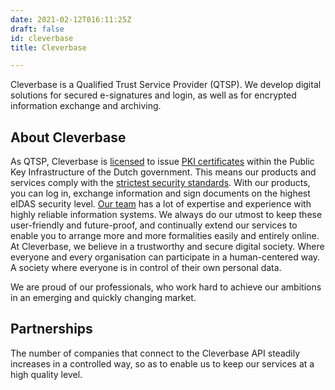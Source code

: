 ```yaml
---
date: 2021-02-12T016:11:25Z
draft: false
id: cleverbase
title: Cleverbase

---
```


Cleverbase is a Qualified Trust Service Provider (QTSP). We develop digital solutions for secured e-signatures and login, as well as for encrypted information exchange and archiving.

## About Cleverbase

As QTSP, Cleverbase is [licensed](https://cleverbase.com/en/qualifications/) to issue [PKI certificates](https://cleverbase.com/en/how-cleverbase-works/) within the Public Key Infrastructure of the Dutch government. This means our products and services comply with the [strictest security standards](https://cleverbase.com/en/qualifications/). With our products, you can log in, exchange information and sign documents on the highest eIDAS security level. [Our team](https://cleverbase.com/en/our-team/) has a lot of expertise and experience with highly reliable information systems. We always do our utmost to keep these user-friendly and future-proof, and continually extend our services to enable you to arrange more and more formalities easily and entirely online. At Cleverbase, we believe in a trustworthy and secure digital society. Where everyone and every organisation can participate in a human-centered way. A society where everyone is in control of their own personal data.

We are proud of our professionals, who work hard to achieve our ambitions in an emerging and quickly changing market.

## Partnerships

The number of companies that connect to the Cleverbase API steadily increases in a controlled way, so as to enable us to keep our services at a high quality level. 
